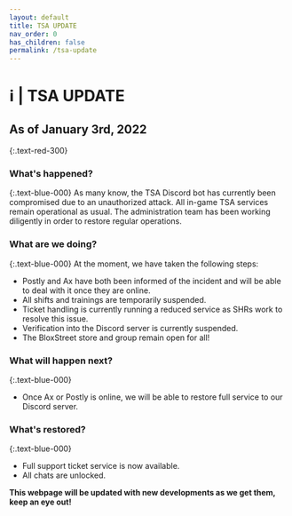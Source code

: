```yaml
---
layout: default
title: TSA UPDATE
nav_order: 0
has_children: false
permalink: /tsa-update
---
```


# ℹ️ | TSA UPDATE

## As of January 3rd, 2022
{:.text-red-300}

### What's happened?
{:.text-blue-000}
As many know, the TSA Discord bot has currently been compromised due to an unauthorized attack.
All in-game TSA services remain operational as usual.
The administration team has been working diligently in order to restore regular operations. 

### What are we doing?
{:.text-blue-000}
At the moment, we have taken the following steps:
- Postly and Ax have both been informed of the incident and will be able to deal with it once they are online.
- All shifts and trainings are temporarily suspended.
- Ticket handling is currently running a reduced service as SHRs work to resolve this issue.
- Verification into the Discord server is currently suspended.
- The BloxStreet store and group remain open for all!

### What will happen next?
{:.text-blue-000}
- Once Ax or Postly is online, we will be able to restore full service to our Discord server.

### What's restored?
{:.text-blue-000}
- Full support ticket service is now available.
- All chats are unlocked.

**This webpage will be updated with new developments as we get them, keep an eye out!**

